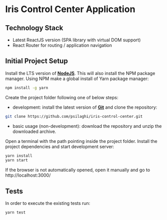 # Iris Control Center Application

## Technology Stack
* Latest ReactJS version (SPA library with virtual DOM support)
* React Router for routing / application navigation


## Initial Project Setup
Install the LTS version of **[NodeJS](https://nodejs.org/en/)**. This will also install the NPM package manager.
Using NPM make a global install of Yarn package manager:
```sh
npm install -g yarn
```

Create the project folder following one of below steps:
* development: install the latest version of **[Git](https://git-scm.com/)** and clone the repository:
```sh
git clone https://github.com/psilaghi/iris-control-center.git
```
* basic usage (non-development): download the repository and unzip the downloaded archive.

Open a terminal with the path pointing inside the project folder.
Install the project dependencies and start development server:
```sh
yarn install
yarn start
```

If the browser is not automatically opened, open it manually and go to http://localhost:3000/


## Tests
In order to execute the existing tests run:
```sh
yarn test
```
